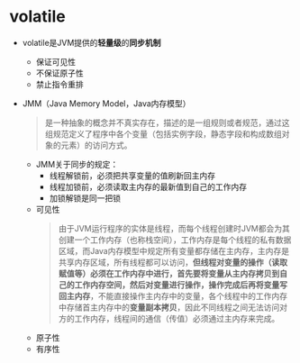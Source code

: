 # volatile

* volatile是JVM提供的**轻量级**的**同步机制**
  * 保证可见性
  * 不保证原子性
  * 禁止指令重排

* JMM（Java Memory Model，Java内存模型）
  > 是一种抽象的概念并不真实存在，描述的是一组规则或者规范，通过这组规范定义了程序中各个变量（包括实例字段，静态字段和构成数组对象的元素）的访问方式。
  * JMM关于同步的规定：
    * 线程解锁前，必须把共享变量的值刷新回主内存
    * 线程加锁前，必须读取主内存的最新值到自己的工作内存
    * 加锁解锁是同一把锁
  * 可见性
    > 由于JVM运行程序的实体是线程，而每个线程创建时JVM都会为其创建一个工作内存（也称栈空间），工作内存是每个线程的私有数据区域，而Java内存模型中规定所有变量都存储在主内存，主内存是共享内存区域，所有线程都可以访问，**但线程对变量的操作（读取赋值等）必须在工作内存中进行，首先要将变量从主内存拷贝到自己的工作内存空间，然后对变量进行操作，操作完成后再将变量写回主内存**，不能直接操作主内存中的变量，各个线程中的工作内存中存储首主内存中的**变量副本拷贝**，因此不同线程之间无法访问对方的工作内存，线程间的通信（传值）必须通过主内存来完成。
  * 原子性
  * 有序性
